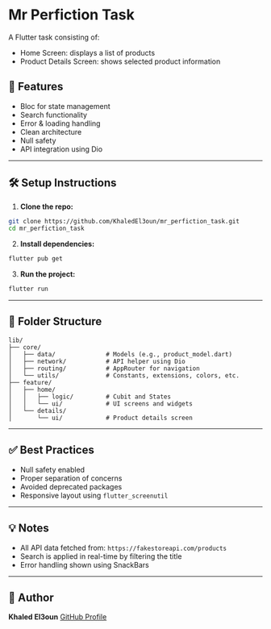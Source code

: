 # Mr Perfiction Task

A Flutter task consisting of:
- Home Screen: displays a list of products
- Product Details Screen: shows selected product information

## 🚀 Features
- Bloc for state management
- Search functionality
- Error & loading handling
- Clean architecture
- Null safety
- API integration using Dio

---

## 🛠️ Setup Instructions

1. **Clone the repo:**
```bash
git clone https://github.com/KhaledEl3oun/mr_perfiction_task.git
cd mr_perfiction_task
```

2. **Install dependencies:**
```bash
flutter pub get
```

3. **Run the project:**
```bash
flutter run
```

---

## 📂 Folder Structure
```
lib/
├── core/
│   ├── data/              # Models (e.g., product_model.dart)
│   ├── network/           # API helper using Dio
│   ├── routing/           # AppRouter for navigation
│   └── utils/             # Constants, extensions, colors, etc.
├── feature/
│   ├── home/
│   │   ├── logic/         # Cubit and States
│   │   └── ui/            # UI screens and widgets
│   └── details/
│       └── ui/            # Product details screen
```

---

## ✅ Best Practices
- Null safety enabled
- Proper separation of concerns
- Avoided deprecated packages
- Responsive layout using `flutter_screenutil`

---

## 💡 Notes
- All API data fetched from: `https://fakestoreapi.com/products`
- Search is applied in real-time by filtering the title
- Error handling shown using SnackBars

---

## 🔗 Author
**Khaled El3oun**
[GitHub Profile](https://github.com/KhaledEl3oun)



